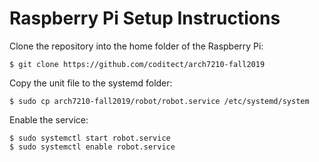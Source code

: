 Raspberry Pi Setup Instructions
===============================

Clone the repository into the home folder of the Raspberry Pi:
```
$ git clone https://github.com/coditect/arch7210-fall2019
```

Copy the unit file to the systemd folder:
```
$ sudo cp arch7210-fall2019/robot/robot.service /etc/systemd/system
```

Enable the service:
```
$ sudo systemctl start robot.service
$ sudo systemctl enable robot.service
```
